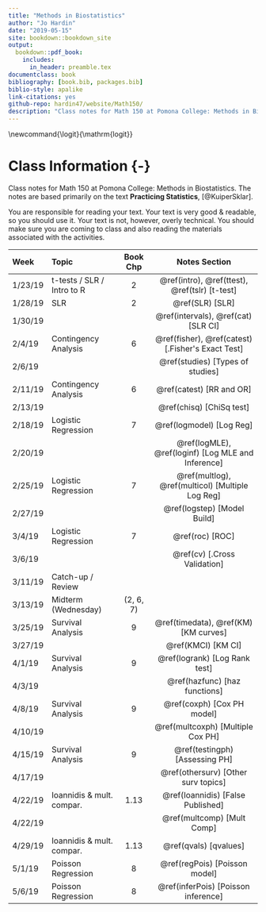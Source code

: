 ```yaml
--- 
title: "Methods in Biostatistics"
author: "Jo Hardin"
date: "2019-05-15"
site: bookdown::bookdown_site
output:
  bookdown::pdf_book:
    includes:
      in_header: preamble.tex
documentclass: book
bibliography: [book.bib, packages.bib]
biblio-style: apalike
link-citations: yes
github-repo: hardin47/website/Math150/
description: "Class notes for Math 150 at Pomona College: Methods in Biostatistics.  The notes are based primarily on the text Practicing Statistics, Kuiper and Sklar"
---
```


\newcommand{\logit}{\mathrm{logit}}

# Class Information {-}

Class notes for Math 150 at Pomona College: Methods in Biostatistics.  The notes are based primarily on the text **Practicing Statistics**, [@KuiperSklar].


You are responsible for reading your text.  Your text is very good & readable, so you should use it.  Your text is not, however, overly technical.  You should make sure you are coming to class and also reading the materials associated with the activities. 













| Week    	| Topic                      	|  Book Chp   	|   Notes Section |
|:---------	|:---------------------------	|:----------------:	|:----------------:	|
| 1/23/19 	| t-tests / SLR / Intro to R | 2 | \@ref(intro), \@ref(ttest), \@ref(tslr) [t-test] |
| 1/28/19 	| SLR | 2 |  \@ref(SLR)  [SLR]   |
| 1/30/19 	| | | \@ref(intervals), \@ref(cat) [SLR CI] |
| 2/4/19  	| Contingency Analysis | 6 | \@ref(fisher), \@ref(catest)   [.Fisher's Exact Test] |
| 2/6/19 	| | |  \@ref(studies) [Types of studies]
| 2/11/19 	| Contingency Analysis | 6 | \@ref(catest) [RR and OR] |
| 2/13/19 	| | | \@ref(chisq) [ChiSq test] |
| 2/18/19 	| Logistic Regression | 7 | \@ref(logmodel) [Log Reg] |
| 2/20/19 	| | | \@ref(logMLE), \@ref(loginf) [Log MLE and Inference] |
| 2/25/19 	| Logistic Regression | 7 | \@ref(multlog), \@ref(multicol) [Multiple Log Reg] |
| 2/27/19 	| | | \@ref(logstep) [Model Build] |
| 3/4/19  	| Logistic Regression | 7 | \@ref(roc) [ROC] |
| 3/6/19  	| | | \@ref(cv)   [.Cross Validation] | 
| 3/11/19 	| Catch-up / Review | |
| 3/13/19 	| Midterm (Wednesday) |  (2, 6, 7) 	|
| 3/25/19 	| Survival Analysis | 9 | \@ref(timedata), \@ref(KM) [KM curves] |
| 3/27/19 	| | | \@ref(KMCI) [KM CI]  |
| 4/1/19  	| Survival Analysis | 9 |  \@ref(logrank)  [Log Rank test]|
| 4/3/19  	| | |  \@ref(hazfunc) [haz functions] |
| 4/8/19  	| Survival Analysis | 9 | \@ref(coxph) [Cox PH model] |
| 4/10/19  	| | | \@ref(multcoxph) [Multiple Cox PH]  |
| 4/15/19 	| Survival Analysis | 9 |  \@ref(testingph) [Assessing PH] |
| 4/17/19 	| | |  \@ref(othersurv) [Other surv topics]  |
| 4/22/19 	| Ioannidis & mult. compar. | 1.13 | \@ref(Ioannidis) [False Published]
| 4/22/19 	| |  | \@ref(multcomp) [Mult Comp]
| 4/29/19 	| Ioannidis & mult. compar. | 1.13 | \@ref(qvals) [qvalues]
| 5/1/19 	| Poisson Regression | 8 | \@ref(regPois) [Poisson model]
| 5/6/19  	| Poisson Regression | 8 | \@ref(inferPois) [Poisson inference]
